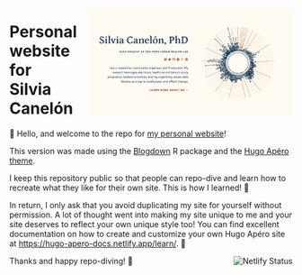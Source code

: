 <a href='https://silvia.rbind.io'><img src='https://github.com/spcanelon/silvia/blob/main/static/img/silvia-social.png?raw=true' align="right" height="190" alt=''/></a>

# Personal website for<br>Silvia Canelón

👋 Hello, and welcome to the repo for [my personal website](https://silvia.rbind.io)!

This version was made using the [Blogdown](https://pkgs.rstudio.com/blogdown/index.html) R package and the [Hugo Apéro theme](https://hugo-apero-docs.netlify.app/).

I keep this repository public so that people can repo-dive and learn how to recreate what they like for their own site. This is how I learned! 🙌

In return, I only ask that you avoid duplicating my site for yourself without permission. A lot of thought went into making my site unique to me and your site deserves to reflect your own unique style too! You can find excellent documentation on how to create and customize your own Hugo Apéro site at https://hugo-apero-docs.netlify.app/learn/. 🥂

Thanks and happy repo-diving! 🤿 <a href='https://app.netlify.com/sites/silvia/deploys'><img src='https://api.netlify.com/api/v1/badges/4d7dccd9-ec21-47eb-b218-34cb5b768883/deploy-status' align="right" height="20" alt='Netlify Status'/></a>

